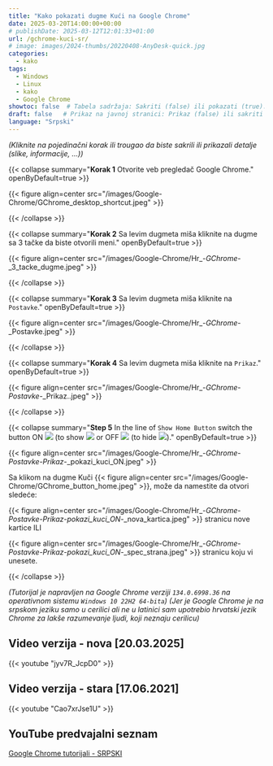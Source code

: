 ```yaml
---
title: "Kako pokazati dugme Kući na Google Chrome"
date: 2025-03-20T14:00:00+00:00
# publishDate: 2025-03-12T12:01:33+01:00
url: /gchrome-kuci-sr/
# image: images/2024-thumbs/20220408-AnyDesk-quick.jpg
categories: 
  - kako
tags: 
  - Windows
  - Linux
  - kako
  - Google Chrome
showtoc: false  # Tabela sadržaja: Sakriti (false) ili pokazati (true).
draft: false   # Prikaz na javnoj stranici: Prikaz (false) ili sakriti (true).
language: "Srpski"
---
```


*(Kliknite na pojedinačni korak ili trougao da biste sakrili ili prikazali detalje (slike, informacije, ...))*

{{< collapse summary="**Korak 1** Otvorite veb pregledač Google Chrome." openByDefault=true >}}

 {{< figure align=center src="/images/Google-Chrome/GChrome_desktop_shortcut.jpeg" >}}

{{< /collapse >}}

{{< collapse summary="**Korak 2** Sa levim dugmeta miša kliknite na dugme sa 3 tačke da biste otvorili meni." openByDefault=true >}}
   
   {{< figure align=center src="/images/Google-Chrome/Hr_-_GChrome_-_3_tacke_dugme.jpeg" >}}

{{< /collapse >}}

{{< collapse summary="**Korak 3** Sa levim dugmeta miša kliknite na `Postavke`." openByDefault=true >}}
   
   {{< figure align=center src="/images/Google-Chrome/Hr_-_GChrome_-_Postavke.jpeg" >}}

{{< /collapse >}}

{{< collapse summary="**Korak 4** Sa levim dugmeta miša kliknite na `Prikaz`." openByDefault=true >}}
   
   {{< figure align=center src="/images/Google-Chrome/Hr_-_GChrome_-_Postavke_-_Prikaz..jpeg" >}}

{{< /collapse >}}

{{< collapse summary="**Step 5** In the line of `Show Home Button` switch the button ON ![](/images/Google-Chrome/GChrome_switch_ON.jpeg) (to show ![](/images/Google-Chrome/GChrome_button_home.jpeg) or OFF ![](/images/Google-Chrome/GChrome_switch_OFF.jpeg) (to hide ![](/images/Google-Chrome/GChrome_button_home.jpeg))." openByDefault=true >}}
   
   {{< figure align=center src="/images/Google-Chrome/Hr_-_GChrome_-_Postavke_-_Prikaz_-_pokazi_kuci_ON.jpeg" >}}

   Sa klikom na dugme Kuči {{< figure align=center src="/images/Google-Chrome/GChrome_button_home.jpeg" >}}, može da namestite da otvori sledeće:
   
   {{< figure align=center src="/images/Google-Chrome/Hr_-_GChrome_-_Postavke_-_Prikaz_-_pokazi_kuci_ON_-_nova_kartica.jpeg" >}} stranicu nove kartice ILI
   
   {{< figure align=center src="/images/Google-Chrome/Hr_-_GChrome_-_Postavke_-_Prikaz_-_pokazi_kuci_ON_-_spec_strana.jpeg" >}} stranicu koju vi unesete.

{{< /collapse >}}

*(Tutorijal je napravljen na Google Chrome verziji `134.0.6998.36` na operativnom sistemu `Windows 10 22H2 64-bita`)*
*(Jer je Google Chrome je na srpskom jeziku samo u cerilici ali ne u latinici sam upotrebio hrvatski jezik Chrome za lakše razumevanje ljudi, koji neznaju cerilicu)*

## Video verzija - nova [20.03.2025]

{{< youtube "jyv7R_JcpD0" >}}

## Video verzija - stara [17.06.2021]

{{< youtube "Cao7xrJse1U" >}}

## YouTube predvajalni seznam

[Google Chrome tutorijali - SRPSKI](https://www.youtube.com/playlist?list=PLbvZxzmdNckw-B2_mYYIbROTy0VuqR-qa "Kliknite/tapnite da otvorite plejlistu!")